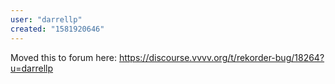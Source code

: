 ```yaml
---
user: "darrellp"
created: "1581920646"
---
```


Moved this to forum here:
<https://discourse.vvvv.org/t/rekorder-bug/18264?u=darrellp>
